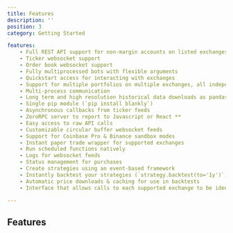 ```yaml
---
title: Features
description: ''
position: 3
category: Getting Started

features:
    - Full REST API support for non-margin accounts on listed exchanges
    - Ticker websocket support
    - Order book websocket support
    - Fully multiprocessed bots with flexible arguments
    - Quickstart access for interacting with exchanges
    - Support for multiple portfolios on multiple exchanges, all independently
    - Multi-process communication
    - Long term and high resolution historical data downloads as pandas dataframes
    - Single pip module (`pip install blankly`)
    - Asynchronous callbacks from ticker feeds
    - ZeroRPC server to report to Javascript or React **
    - Easy access to raw API calls
    - Customizable circular buffer websocket feeds
    - Support for Coinbase Pro & Binance sandbox modes
    - Instant paper trade wrapper for supported exchanges
    - Run scheduled functions natively
    - Logs for websocket feeds
    - Status management for purchases
    - Create strategies using an event-based framework
    - Instantly backtest your strategies (`strategy.backtest(to='1y')`)
    - Automatic price downloads & caching for use in backtests
    - Interface that allows calls to each supported exchange to be identical

---
```


## Features

<list :items="features"></list>
